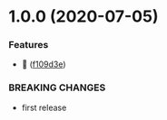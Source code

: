 # 1.0.0 (2020-07-05)


### Features

* 🐣 ([f109d3e](https://github.com/kettil/commitlint-config/commit/f109d3e01a5a546b64d4adb00d8c0be33c2fc6ae))


### BREAKING CHANGES

* first release
